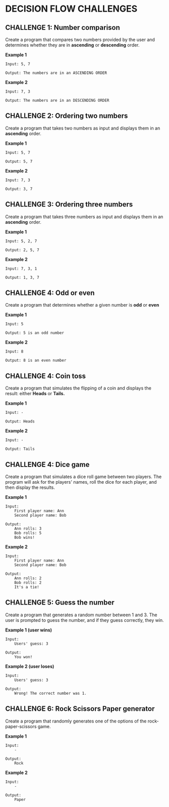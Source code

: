 # DECISION FLOW CHALLENGES

## CHALLENGE 1: Number comparison
Create a program that compares two numbers provided by the user and determines whether they are in **ascending** or **descending** order.

**Example 1** 
```
Input: 5, 7

Output: The numbers are in an ASCENDING ORDER
```

**Example 2** 
```
Input: 7, 3

Output: The numbers are in an DESCENDING ORDER
```

## CHALLENGE 2: Ordering two numbers
Create a program that takes two numbers as input and displays them in an **ascending** order.

**Example 1** 
```
Input: 5, 7

Output: 5, 7
```

**Example 2** 
```
Input: 7, 3

Output: 3, 7
```

## CHALLENGE 3: Ordering three numbers
Create a program that takes three numbers as input and displays them in an **ascending** order.

**Example 1** 
```
Input: 5, 2, 7

Output: 2, 5, 7
```

**Example 2** 
```
Input: 7, 3, 1

Output: 1, 3, 7
```

## CHALLENGE 4: Odd or even
Create a program that determines whether a given number is **odd** or **even**

**Example 1** 
```
Input: 5

Output: 5 is an odd number
```

**Example 2** 
```
Input: 8

Output: 8 is an even number
```

## CHALLENGE 4: Coin toss 
Create a program that simulates the flipping of a coin and displays the result: either **Heads** or **Tails.**

**Example 1** 
```
Input: -

Output: Heads
```

**Example 2** 
```
Input: -

Output: Tails
```

## CHALLENGE 4: Dice game 
Create a program that simulates a dice roll game between two players. The program will ask for the players' names, roll the dice for each player, and then display the results.

**Example 1** 
```
Input: 
    First player name: Ann
    Second player name: Bob

Output: 
    Ann rolls: 3
    Bob rolls: 5
    Bob wins!
```

**Example 2** 
```
Input: 
    First player name: Ann
    Second player name: Bob

Output: 
    Ann rolls: 2
    Bob rolls: 2
    It's a tie!
```

## CHALLENGE 5: Guess the number
Create a program that generates a random number between 1 and 3. The user is prompted to guess the number, and if they guess correctly, they win.

**Example 1 (user wins)** 
```
Input: 
    Users' guess: 3

Output: 
    You won!
```

**Example 2 (user loses)** 
```
Input: 
    Users' guess: 3

Output: 
    Wrong! The correct number was 1.
```

## CHALLENGE 6: Rock Scissors Paper generator
Create a program that randomly generates one of the options of the rock-paper-scissors game.

**Example 1** 
```
Input: 
    -

Output: 
    Rock
```

**Example 2** 
```
Input: 
    -

Output: 
    Paper
```